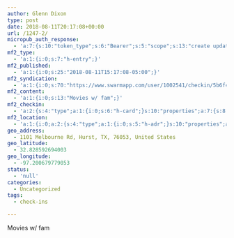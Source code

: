 ```yaml
---
author: Glenn Dixon
type: post
date: 2018-08-11T20:17:08+00:00
url: /1247-2/
micropub_auth_response:
  - 'a:7:{s:10:"token_type";s:6:"Bearer";s:5:"scope";s:13:"create update";s:2:"me";s:28:"https://glenn.thedixons.net/";s:9:"issued_by";s:55:"https://glenn.thedixons.net/wp-json/indieauth/1.0/token";s:9:"client_id";s:27:"https://ownyourswarm.p3k.io";s:9:"issued_at";i:1533182350;s:4:"user";i:1;}'
mf2_type:
  - 'a:1:{i:0;s:7:"h-entry";}'
mf2_published:
  - 'a:1:{i:0;s:25:"2018-08-11T15:17:08-05:00";}'
mf2_syndication:
  - 'a:1:{i:0;s:70:"https://www.swarmapp.com/user/1002541/checkin/5b6f4444464d65002c2b3a49";}'
mf2_content:
  - 'a:1:{i:0;s:13:"Movies w/ fam";}'
mf2_checkin:
  - 'a:2:{s:4:"type";a:1:{i:0;s:6:"h-card";}s:10:"properties";a:7:{s:8:"latitude";a:1:{i:0;d:32.8285926940032908305511227808892726898193359375;}s:9:"longitude";a:1:{i:0;d:-97.200679779052734375;}s:14:"street-address";a:1:{i:0;s:17:"1101 Melbourne Rd";}s:8:"locality";a:1:{i:0;s:5:"Hurst";}s:6:"region";a:1:{i:0;s:2:"TX";}s:12:"country-name";a:1:{i:0;s:13:"United States";}s:11:"postal-code";a:1:{i:0;s:5:"76053";}}}'
mf2_location:
  - 'a:1:{i:0;a:2:{s:4:"type";a:1:{i:0;s:5:"h-adr";}s:10:"properties";a:7:{s:8:"latitude";a:1:{i:0;d:32.8285926940032908305511227808892726898193359375;}s:9:"longitude";a:1:{i:0;d:-97.200679779052734375;}s:14:"street-address";a:1:{i:0;s:17:"1101 Melbourne Rd";}s:8:"locality";a:1:{i:0;s:5:"Hurst";}s:6:"region";a:1:{i:0;s:2:"TX";}s:12:"country-name";a:1:{i:0;s:13:"United States";}s:11:"postal-code";a:1:{i:0;s:5:"76053";}}}}'
geo_address:
  - 1101 Melbourne Rd, Hurst, TX, 76053, United States
geo_latitude:
  - 32.828592694003
geo_longitude:
  - -97.200679779053
status:
  - 'null'
categories:
  - Uncategorized
tags:
  - check-ins

---
```

Movies w/ fam